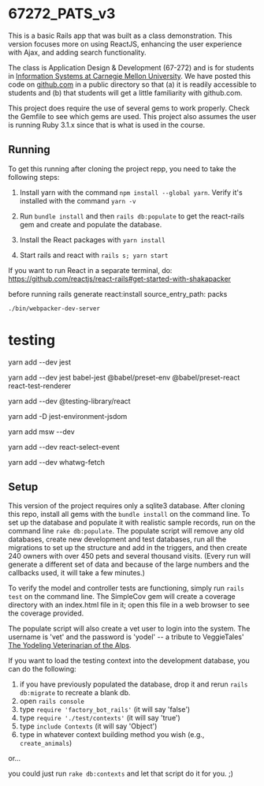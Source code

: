 # 67272_PATS_v3

This is a basic Rails app that was built as a class demonstration. This version focuses more on using ReactJS, enhancing the user experience with Ajax, and adding search functionality.

The class is Application Design & Development (67-272) and is for students in [Information Systems at Carnegie Mellon University](https://67272.cmuis.net). We have posted this code on [github.com](https://github.com/67272-App-Design-Dev) in a public directory so that (a) it is readily accessible to students and (b) that students will get a little familiarity with github.com.

This project does require the use of several gems to work properly. Check the Gemfile to see which gems are used. This project also assumes the user is running Ruby 3.1.x since that is what is used in the course.

## Running

To get this running after cloning the project repp, you need to take the following steps:

1. Install yarn with the command `npm install --global yarn`. Verify it's installed with the command `yarn -v`

2. Run `bundle install` and then `rails db:populate` to get the react-rails gem and create and populate the database.

3. Install the React packages with `yarn install`

4. Start rails and react with `rails s; yarn start`

If you want to run React in a separate terminal, do:
https://github.com/reactjs/react-rails#get-started-with-shakapacker

before running rails generate react:install
source_entry_path: packs

```bash
./bin/webpacker-dev-server
```

# testing

yarn add --dev jest

yarn add --dev jest babel-jest @babel/preset-env @babel/preset-react react-test-renderer

yarn add --dev @testing-library/react

yarn add -D jest-environment-jsdom

yarn add msw --dev

yarn add --dev react-select-event

yarn add --dev whatwg-fetch

## Setup

This version of the project requires only a sqlite3 database. After cloning this repo, install all gems with the `bundle install` on the command line. To set up the database and populate it with realistic sample records, run on the command line `rake db:populate`. The populate script will remove any old databases, create new development and test databases, run all the migrations to set up the structure and add in the triggers, and then create 240 owners with over 450 pets and several thousand visits. (Every run will generate a different set of data and because of the large numbers and the callbacks used, it will take a few minutes.)

To verify the model and controller tests are functioning, simply run `rails test` on the command line. The SimpleCov gem will create a coverage directory with an index.html file in it; open this file in a web browser to see the coverage provided.

The populate script will also create a vet user to login into the system. The username is 'vet' and the password is 'yodel' -- a tribute to VeggieTales' [The Yodeling Veterinarian of the Alps](https://www.youtube.com/watch?v=bUkpE16b56g).

If you want to load the testing context into the development database, you can do the following:

1. if you have previously populated the database, drop it and rerun `rails db:migrate` to recreate a blank db.
1. open `rails console`
1. type `require 'factory_bot_rails'` (it will say 'false')
1. type `require './test/contexts'` (it will say 'true')
1. type `include Contexts` (it will say 'Object')
1. type in whatever context building method you wish (e.g., `create_animals`)

or...

you could just run `rake db:contexts` and let that script do it for you. ;)
